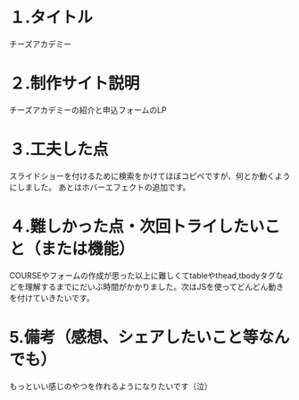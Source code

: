 # １.タイトル
チーズアカデミー
# ２.制作サイト説明
チーズアカデミーの紹介と申込フォームのLP
# ３.工夫した点
スライドショーを付けるために検索をかけてほぼコピペですが、何とか動くようにしました。
あとはホバーエフェクトの追加です。
# ４.難しかった点・次回トライしたいこと（または機能）
COURSEやフォームの作成が思った以上に難しくてtableやthead,tbodyタグなどを理解するまでにだいぶ時間がかかりました。次はJSを使ってどんどん動きを付けていきたいです。
# 5.備考（感想、シェアしたいこと等なんでも）
もっといい感じのやつを作れるようになりたいです（泣）
